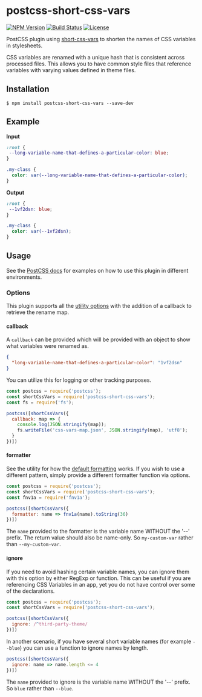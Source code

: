 # postcss-short-css-vars

[![NPM Version](https://img.shields.io/npm/v/postcss-short-css-vars?style=flat-square)](https://www.npmjs.com/package/postcss-short-css-vars)
[![Build Status](https://img.shields.io/circleci/build/gh/godaddy/short-css-vars?style=flat-square)](https://circleci.com/gh/godaddy/short-css-vars)
[![License](https://img.shields.io/github/license/godaddy/short-css-vars?style=flat-square)](LICENSE.md)

PostCSS plugin using [short-css-vars] to shorten the names of CSS variables in
stylesheets.

CSS variables are renamed with a unique hash that is consistent across processed
files. This allows you to have common style files that reference variables with
varying values defined in theme files.

## Installation

```
$ npm install postcss-short-css-vars --save-dev
```

## Example

**Input**

```css
:root {
 --long-variable-name-that-defines-a-particular-color: blue;
}

.my-class {
  color: var(--long-variable-name-that-defines-a-particular-color);
}
```

**Output**

```css
:root {
 --1vf2dsn: blue;
}

.my-class {
  color: var(--1vf2dsn);
}
```

## Usage

See the [PostCSS docs] for examples on how to use this plugin in different
environments.

### Options

This plugin supports all the [utility options] with the addition of a callback
to retrieve the rename map.

#### callback

A `callback` can be provided which will be provided with an object to show what
variables were renamed as.

```json
{
  "long-variable-name-that-defines-a-particular-color": "1vf2dsn"
}
```

You can utilize this for logging or other tracking purposes.

```js
const postcss = require('postcss');
const shortCssVars = require('postcss-short-css-vars');
const fs = require('fs');

postcss([shortCssVars({
  callback: map => {
    console.log(JSON.stringify(map));
    fs.writeFile('css-vars-map.json', JSON.stringify(map), 'utf8');    
  }
})])
```

#### formatter

See the utility for how the [default formatting] works. If you wish to use a
different pattern, simply provide a different formatter function via options.

```js
const postcss = require('postcss');
const shortCssVars = require('postcss-short-css-vars');
const fnv1a = require('fnv1a');

postcss([shortCssVars({
  formatter: name => fnv1a(name).toString(36)
})])
```

The `name` provided to the formatter is the variable name WITHOUT the '--'
prefix. The return value should also be name-only. So `my-custom-var` rather
than `--my-custom-var`.

#### ignore

If you need to avoid hashing certain variable names, you can ignore them with
this option by either RegExp or function. This can be useful if you are
referencing CSS Variables in an app, yet you do not have control over some of
the declarations.

```js
const postcss = require('postcss');
const shortCssVars = require('postcss-short-css-vars');

postcss([shortCssVars({
  ignore: /^third-party-theme/
})])
```

In another scenario, if you have several short variable names (for example
`--blue`) you can use a function to ignore names by length.

```js
postcss([shortCssVars({
  ignore: name => name.length <= 4
})])
```

The `name` provided to ignore is the variable name WITHOUT the '--' prefix. So
`blue` rather than `--blue`.

<!-- LINK -->

[short-css-vars]: ../short-css-vars/README.md
[default formatting]: ../short-css-vars/README.md#formatting
[utility options]: ../short-css-vars/README.md#new-shortcssvarsoptions
[PostCSS docs]: https://github.com/postcss/postcss#usage

